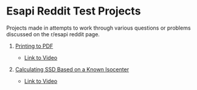 # Esapi Reddit Test Projects
Projects made in attempts to work through various questions or problems discussed on the r/esapi reddit page. 

1. [Printing to PDF](https://www.reddit.com/r/esapi/comments/vwaxgq/how_to_show_the_data_with_a_table_and_save_it_as/)
	- [Link to Video](#)

2. [Calculating SSD Based on a Known Isocenter](https://www.reddit.com/r/esapi/comments/vs4blu/how_to_calculate_ssd_from_isocenter_to_body/)
	- [Link to Video](#)
